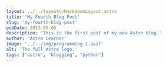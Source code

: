 ```yaml
---
layout: ../../layouts/MarkdownLayout.astro
title: 'My Fourth Blog Post'
slug: 'my-fourth-blog-post'
pubDate: 2023-05-05
description: 'This is the first post of my new Astro blog.'
author: 'Astro Learner'
image: '../../img/programming-1.avif'
alt: 'The full Astro logo.'
tags: ["astro", "blogging", "python"]
---
```

